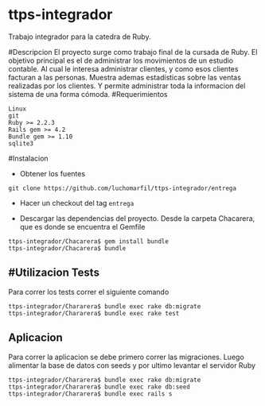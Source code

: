 # ttps-integrador
Trabajo integrador para la catedra de Ruby.

#Descripcion
El proyecto surge como trabajo final de la cursada de Ruby. El objetivo principal es el de administrar los movimientos de un estudio contable.
Al cual le interesa administrar clientes, y como esos clientes facturan a las personas. Muestra ademas estadísticas sobre las ventas realizadas por los clientes. Y permite administrar toda la informacion del sistema de una forma cómoda.
#Requerimientos
```
Linux
git
Ruby >= 2.2.3
Rails gem >= 4.2
Bundle gem >= 1.10
sqlite3

```
#Instalacion
+ Obtener los fuentes
```shell
git clone https://github.com/luchomarfil/ttps-integrador/entrega
```
+ Hacer un checkout del tag `entrega`

+ Descargar las dependencias del proyecto. Desde la carpeta Chacarera, que es donde se encuentra el Gemfile
```shell
ttps-integrador/Chacarera$ gem install bundle
ttps-integrador/Chacarera$ bundle
```

#Utilizacion
Tests
--
Para correr los tests correr el siguiente comando
```shell
ttps-integrador/Chararera$ bundle exec rake db:migrate
ttps-integrador/Chararera$ bundle exec rake test
```

Aplicacion
--
Para correr la aplicacion se debe primero correr las migraciones. Luego alimentar la base de datos con seeds y por ultimo levantar el servidor Ruby
```shell
ttps-integrador/Chararera$ bundle exec rake db:migrate
ttps-integrador/Chararera$ bundle exec rake db:seed
ttps-integrador/Chararera$ bundle exec rails s
```
